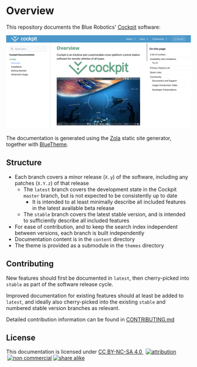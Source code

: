# Overview

This repository documents the Blue Robotics' [Cockpit](https://blueos.cloud/cockpit/docs/) software:

[![docs-preview](docs-preview.png)](https://blueos.cloud/cockpit/docs/)

The documentation is generated using the [Zola](https://www.getzola.org/) static site generator, together with [BlueTheme](https://github.com/bluerobotics/bluetheme).

## Structure

- Each branch covers a minor release (`X.y`) of the software, including any patches (`X.Y.z`) of that release
    - The `latest` branch covers the development state in the Cockpit `master` branch, but is not expected to be consistently up to date
        - It is intended to at least minimally describe all included features in the latest available beta release
    - The `stable` branch covers the latest stable version, and is intended to sufficiently describe all included features
- For ease of contribution, and to keep the search index independent between versions, each branch is built independently
- Documentation content is in the `content` directory
- The theme is provided as a submodule in the `themes` directory

## Contributing

New features should first be documented in `latest`, then cherry-picked into `stable` as part of the software release cycle.

Improved documentation for existing features should at least be added to `latest`, and ideally also cherry-picked into the existing `stable` and numbered stable version branches as relevant.

Detailed contribution information can be found in [CONTRIBUTING.md](CONTRIBUTING.md)

## License

This documentation is licensed under [CC BY-NC-SA 4.0 <img style="height:22px!important;margin-left:3px;vertical-align:text-bottom;" src="https://mirrors.creativecommons.org/presskit/icons/cc.svg?ref=chooser-v1" alt=""><img style="height:22px!important;margin-left:3px;vertical-align:text-bottom;" src="https://mirrors.creativecommons.org/presskit/icons/by.svg?ref=chooser-v1" alt="attribution"><img style="height:22px!important;margin-left:3px;vertical-align:text-bottom;" src="https://mirrors.creativecommons.org/presskit/icons/nc.svg?ref=chooser-v1" alt="non commercial"><img style="height:22px!important;margin-left:3px;vertical-align:text-bottom;" src="https://mirrors.creativecommons.org/presskit/icons/sa.svg?ref=chooser-v1" alt="share alike">](https://creativecommons.org/licenses/by-nc-sa/4.0/?ref=chooser-v1)
